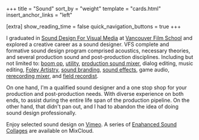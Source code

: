 +++
title = "Sound"
sort_by = "weight"
template = "cards.html"
insert_anchor_links = "left"

[extra]
show_reading_time = false
quick_navigation_buttons = true
+++

I graduated in
[Sound Design For Visual Media](https://vfs.edu/programs/sound-design) at
[Vancouver Film School](https://vfs.edu/about-vfs) and explored a creative
career as a sound designer. VFS complete and formative sound design program
comprised acoustics, necessary theories, and several production sound and
post-production disciplines. Including but not limited to:
[boom op](<https://en.wikipedia.org/wiki/Boom_operator_(media)>),
[utility](https://en.wikipedia.org/wiki/Utility_sound_technician),
[production sound mixer](https://en.wikipedia.org/wiki/Production_sound_mixer),
dialog editing, music editing,
[Foley Artistry](<https://en.wikipedia.org/wiki/Foley_(filmmaking)>),
[sound branding](https://en.wikipedia.org/wiki/Sound_trademark),
[sound effects](https://en.wikipedia.org/wiki/Sound_design), game audio,
[rerecording mixer](https://en.wikipedia.org/wiki/Re-recording_mixer), and
[field recordist](https://en.wikipedia.org/wiki/Field_recording).

On one hand, I'm a qualified sound designer and a one stop shop for your
production and post-production needs. With diverse experience on both ends, to
assist during the entire life span of the production pipeline. On the other
hand, that didn't pan out, and I had to abandon the idea of doing sound design
professionally.

Enjoy selected sound design on [Vimeo](https://vimeo.com/earlistensound). A
series of
[Enahanced Sound Collages](https://www.mixcloud.com/gentlewash/playlists/ispirazione/)
are available on MixCloud.
